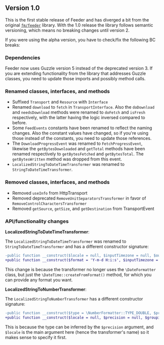 ## Version 1.0

This is the first stable release of Feeder and has diverged a bit from the original [`fm/feeder`][1] library. With the 1.0 release the library follows semantic versioning, which means no breaking changes until version 2.

If you were using the alpha version, you have to check/fix the following BC breaks:

[1]: https://github.com/financialmedia/feeder

### Dependencies

Feeder now uses Guzzle version 5 instead of the deprecated version 3. If you are extending functionality from the library that addresses Guzzle classes, you need to update those imports and possibly method calls.


### Renamed classes, interfaces, and methods

* Suffixed `Transport` and `Resource` with `Interface`
* Renamed `download` to `fetch` in `TransportInterface`. Also the `doDownload` and `needsDownload` methods were renamed
  to `doFetch` and `isFresh` respectively, with the latter having the logic inversed compared to before.
* Some `FeedEvents` constants have been renamed to reflect the naming changes. Also the constant values have changed, so
  if you're using those instead of the constants, you need to update those references.
* The `DownloadProgressEvent` was renamed to `FetchProgressEvent`, likewise the `getBytesDownloaded` and `getTotal`
  methods have been renamed respectively to `getBytesFetched` and `getBytesTotal`. The `getBytesWritten` method was
  dropped from this event.
* `LocalizedStringToDateTimeTransformer` was renamed to `StringToDateTimeTransformer`.


### Removed classes, interfaces, and methods

* Removed `useInfo` from HttpTransport
* Removed deprecated `RemoveUnitSeparatorsTransformer` in favor of `RemoveControlCharactersTransformer`
* Removed `getSource`, `getSize`, and `getDestination` from TransportEvent


### API/functionality changes 

**LocalizedStringToDateTimeTransformer**:

The `LocalizedStringToDateTimeTransformer` was renamed to `StringToDateTimeTransformer` and has a different constructor signature:

```diff
-public function __construct($locale = null, $inputTimezone = null, $outputTimezone = null, $dateFormat = null, $timeFormat = null, $calendar = \IntlDateFormatter::GREGORIAN, $pattern = null)
+public function __construct($format = 'Y-m-d H:i:s', $inputTimezone = null, $outputTimezone = null, $resetFields = true)
```

This change is because the transformer no longer uses the `\DateFormatter` class, but just the `\DateTime::createFromFormat()` method, for which you can provide any format you want.


**LocalizedStringToNumberTransformer**:

The `LocalizedStringToNumberTransformer` has a different constructor signature:

```diff
-public function __construct($type = \NumberFormatter::TYPE_DOUBLE, $precision = null, $grouping = null, $roundingMode = null, $locale = null)
+public function __construct($locale = null, $precision = null, $grouping = null, $roundingMode = null)
```

This is because the type can be inferred by the `$precision` argument, and `$locale` is the main argument here (hence the transformer's name) so it makes sense to specify it first.
